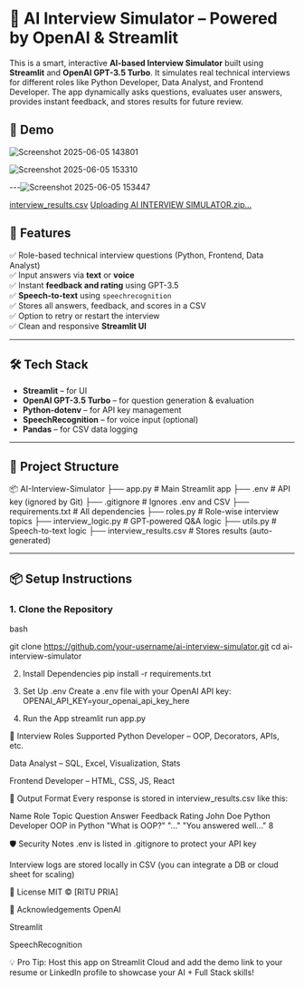 # 🎤 AI Interview Simulator – Powered by OpenAI & Streamlit

This is a smart, interactive **AI-based Interview Simulator** built using **Streamlit** and **OpenAI GPT-3.5 Turbo**. It simulates real technical interviews for different roles like Python Developer, Data Analyst, and Frontend Developer. The app dynamically asks questions, evaluates user answers, provides instant feedback, and stores results for future review.



## 🚀 Demo
![Screenshot 2025-06-05 143801](https://github.com/user-attachments/assets/7c7e47b6-261e-4bec-92ad-9624ca72bcef)

![Screenshot 2025-06-05 153310](https://github.com/user-attachments/assets/92479365-9f9f-479c-8147-8faa6dacff53)

---![Screenshot 2025-06-05 153447](https://github.com/user-attachments/assets/6de557d4-eac6-4bb3-81f0-728ea37397c0)


[interview_results.csv](https://github.com/user-attachments/files/20606970/interview_results.csv)
[Uploading AI INTERVIEW SIMULATOR.zip…]()





## 🧠 Features

✅ Role-based technical interview questions (Python, Frontend, Data Analyst)  
✅ Input answers via **text** or **voice**  
✅ Instant **feedback and rating** using GPT-3.5  
✅ **Speech-to-text** using `speechrecognition`  
✅ Stores all answers, feedback, and scores in a CSV  
✅ Option to retry or restart the interview  
✅ Clean and responsive **Streamlit UI**

---

## 🛠️ Tech Stack

- **Streamlit** – for UI
- **OpenAI GPT-3.5 Turbo** – for question generation & evaluation
- **Python-dotenv** – for API key management
- **SpeechRecognition** – for voice input (optional)
- **Pandas** – for CSV data logging

---

## 📁 Project Structure

📦 AI-Interview-Simulator
├── app.py # Main Streamlit app
├── .env # API key (ignored by Git)
├── .gitignore # Ignores .env and CSV
├── requirements.txt # All dependencies
├── roles.py # Role-wise interview topics
├── interview_logic.py # GPT-powered Q&A logic
├── utils.py # Speech-to-text logic
├── interview_results.csv # Stores results (auto-generated)


---

## 📦 Setup Instructions

### 1. Clone the Repository

bash

git clone https://github.com/your-username/ai-interview-simulator.git
cd ai-interview-simulator

2. Install Dependencies
pip install -r requirements.txt

4. Set Up .env
Create a .env file with your OpenAI API key:
OPENAI_API_KEY=your_openai_api_key_here

4. Run the App
streamlit run app.py

🎯 Interview Roles Supported
Python Developer – OOP, Decorators, APIs, etc.

Data Analyst – SQL, Excel, Visualization, Stats

Frontend Developer – HTML, CSS, JS, React

📑 Output Format
Every response is stored in interview_results.csv like this:

Name	Role	Topic	Question	Answer	Feedback	Rating
John Doe	Python Developer	OOP in Python	"What is OOP?"	"..."	"You answered well..."	8


🛡️ Security Notes
.env is listed in .gitignore to protect your API key

Interview logs are stored locally in CSV (you can integrate a DB or cloud sheet for scaling)

📜 License
MIT © [RITU PRIA]

🙌 Acknowledgements
OpenAI

Streamlit

SpeechRecognition

💡 Pro Tip: Host this app on Streamlit Cloud and add the demo link to your resume or LinkedIn profile to showcase your AI + Full Stack skills!


